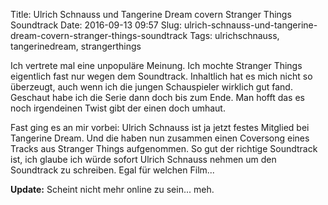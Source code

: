 Title: Ulrich Schnauss und Tangerine Dream covern Stranger Things Soundtrack
Date: 2016-09-13 09:57
Slug: ulrich-schnauss-und-tangerine-dream-covern-stranger-things-soundtrack
Tags: ulrichschnauss, tangerinedream, strangerthings

Ich vertrete mal eine unpopuläre Meinung. Ich mochte Stranger Things eigentlich fast nur wegen dem Soundtrack. Inhaltlich hat es mich nicht so überzeugt, auch wenn ich die jungen Schauspieler wirklich gut fand. Geschaut habe ich die Serie dann doch bis zum Ende. Man hofft das es noch irgendeinen Twist gibt der einen doch umhaut.

Fast ging es an mir vorbei: Ulrich Schnauss ist ja jetzt festes Mitglied bei Tangerine Dream. Und die haben nun zusammen einen Coversong eines Tracks aus Stranger Things aufgenommen. So gut der richtige Soundtrack ist, ich glaube ich würde sofort Ulrich Schnauss nehmen um den Soundtrack zu schreiben. Egal für welchen Film...

**Update:** Scheint nicht mehr online zu sein... meh.
